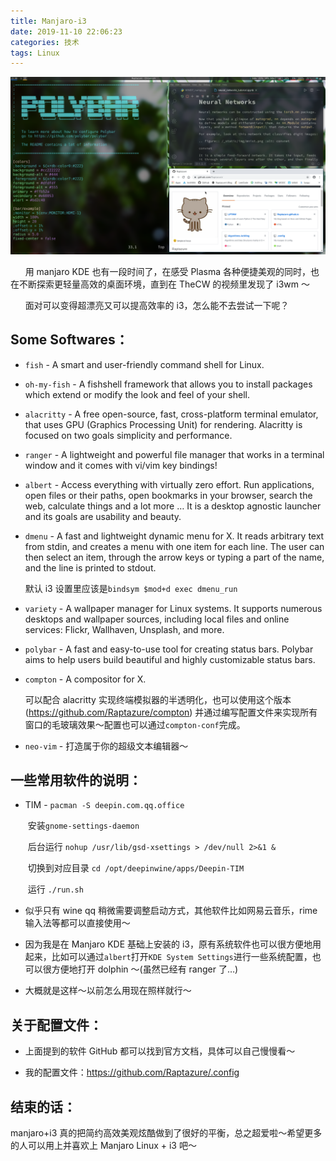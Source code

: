 ```yaml
---
title: Manjaro-i3
date: 2019-11-10 22:06:23
categories: 技术
tags: Linux
---
```


  <img src="manjaro-i3/Screenshot_20191110_223819.jpg" style="margin: 0 auto;">

&nbsp; &nbsp; &nbsp; 用 manjaro KDE 也有一段时间了，在感受 Plasma 各种便捷美观的同时，也在不断探索更轻量高效的桌面环境，直到在 TheCW 的视频里发现了 i3wm ～

&nbsp; &nbsp; &nbsp; 面对可以变得超漂亮又可以提高效率的 i3，怎么能不去尝试一下呢？

<!--more-->

## Some Softwares：

- `fish` - A smart and user-friendly command shell for Linux.

- `oh-my-fish` - A fishshell framework that allows you to install packages which extend or modify the look and feel of your shell.

- `alacritty` - A free open-source, fast, cross-platform terminal emulator, that uses GPU (Graphics Processing Unit) for rendering. Alacritty is focused on two goals simplicity and performance.

- `ranger` - A lightweight and powerful file manager that works in a terminal window and it comes with vi/vim key bindings!

- `albert` - Access everything with virtually zero effort. Run applications, open files or their paths, open bookmarks in your browser, search the web, calculate things and a lot more … It is a desktop agnostic launcher and its goals are usability and beauty.

- `dmenu` - A fast and lightweight dynamic menu for X. It reads arbitrary text from stdin, and creates a menu with one item for each line. The user can then select an item, through the arrow keys or typing a part of the name, and the line is printed to stdout.

  默认 i3 设置里应该是`bindsym $mod+d exec dmenu_run`

- `variety` - A wallpaper manager for Linux systems. It supports numerous desktops and wallpaper sources, including local files and online services: Flickr, Wallhaven, Unsplash, and more.

- `polybar` - A fast and easy-to-use tool for creating status bars. Polybar aims to help users build beautiful and highly customizable status bars.

- `compton` - A compositor for X.

  可以配合 alacritty 实现终端模拟器的半透明化，也可以使用这个版本 (https://github.com/Raptazure/compton) 并通过编写配置文件来实现所有窗口的毛玻璃效果～配置也可以通过`compton-conf`完成。

- `neo-vim` - 打造属于你的超级文本编辑器～

## 一些常用软件的说明：

- TIM - `pacman -S deepin.com.qq.office`

  ​ 安装`gnome-settings-daemon`

  ​ 后台运行 `nohup /usr/lib/gsd-xsettings > /dev/null 2>&1 &`

  ​ 切换到对应目录 `cd /opt/deepinwine/apps/Deepin-TIM`

  ​ 运行 `./run.sh`

- 似乎只有 wine qq 稍微需要调整启动方式，其他软件比如网易云音乐，rime 输入法等都可以直接使用～

- 因为我是在 Manjaro KDE 基础上安装的 i3，原有系统软件也可以很方便地用起来，比如可以通过`albert`打开`KDE System Settings`进行一些系统配置，也可以很方便地打开 dolphin ～(虽然已经有 ranger 了…)

- 大概就是这样～以前怎么用现在照样就行～

## 关于配置文件：

- 上面提到的软件 GitHub 都可以找到官方文档，具体可以自己慢慢看～

- 我的配置文件：https://github.com/Raptazure/.config

## 结束的话：

manjaro+i3 真的把简约高效美观炫酷做到了很好的平衡，总之超爱啦～希望更多的人可以用上并喜欢上 Manjaro Linux + i3 吧～
